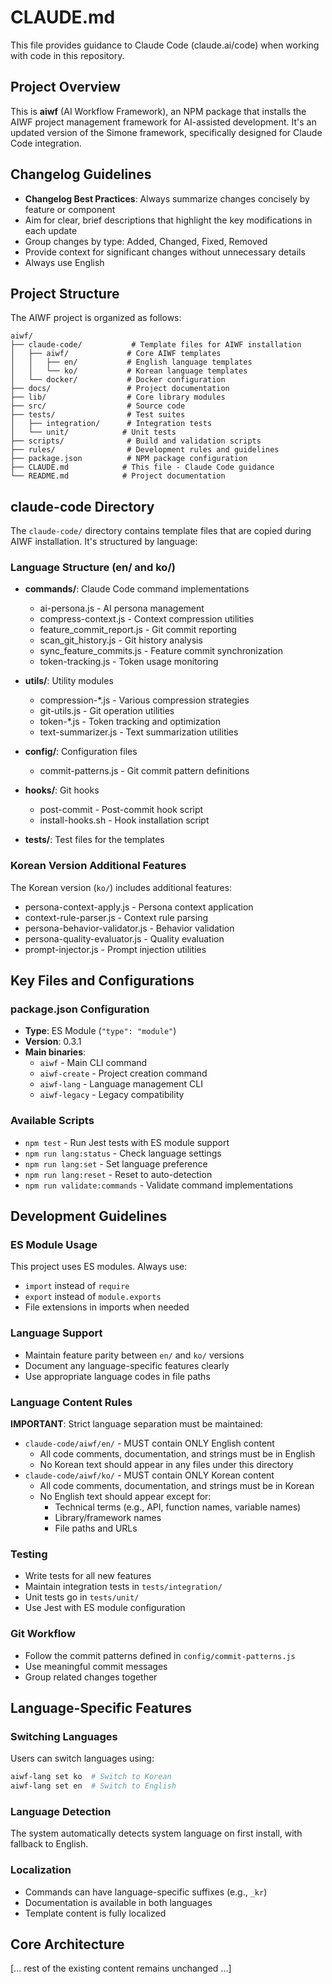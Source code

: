 # CLAUDE.md

This file provides guidance to Claude Code (claude.ai/code) when working with code in this repository.

## Project Overview

This is **aiwf** (AI Workflow Framework), an NPM package that installs the AIWF project management framework for AI-assisted development. It's an updated version of the Simone framework, specifically designed for Claude Code integration.

## Changelog Guidelines

- **Changelog Best Practices**: Always summarize changes concisely by feature or component
- Aim for clear, brief descriptions that highlight the key modifications in each update
- Group changes by type: Added, Changed, Fixed, Removed
- Provide context for significant changes without unnecessary details
- Always use English

## Project Structure

The AIWF project is organized as follows:

```
aiwf/
├── claude-code/           # Template files for AIWF installation
│   ├── aiwf/             # Core AIWF templates
│   │   ├── en/           # English language templates
│   │   └── ko/           # Korean language templates
│   └── docker/           # Docker configuration
├── docs/                 # Project documentation
├── lib/                  # Core library modules
├── src/                  # Source code
├── tests/                # Test suites
│   ├── integration/      # Integration tests
│   └── unit/            # Unit tests
├── scripts/              # Build and validation scripts
├── rules/                # Development rules and guidelines
├── package.json          # NPM package configuration
├── CLAUDE.md            # This file - Claude Code guidance
└── README.md            # Project documentation
```

## claude-code Directory

The `claude-code/` directory contains template files that are copied during AIWF installation. It's structured by language:

### Language Structure (en/ and ko/)
- **commands/**: Claude Code command implementations
  - ai-persona.js - AI persona management
  - compress-context.js - Context compression utilities
  - feature_commit_report.js - Git commit reporting
  - scan_git_history.js - Git history analysis
  - sync_feature_commits.js - Feature commit synchronization
  - token-tracking.js - Token usage monitoring

- **utils/**: Utility modules
  - compression-*.js - Various compression strategies
  - git-utils.js - Git operation utilities
  - token-*.js - Token tracking and optimization
  - text-summarizer.js - Text summarization utilities

- **config/**: Configuration files
  - commit-patterns.js - Git commit pattern definitions

- **hooks/**: Git hooks
  - post-commit - Post-commit hook script
  - install-hooks.sh - Hook installation script

- **tests/**: Test files for the templates

### Korean Version Additional Features
The Korean version (`ko/`) includes additional features:
- persona-context-apply.js - Persona context application
- context-rule-parser.js - Context rule parsing
- persona-behavior-validator.js - Behavior validation
- persona-quality-evaluator.js - Quality evaluation
- prompt-injector.js - Prompt injection utilities

## Key Files and Configurations

### package.json Configuration
- **Type**: ES Module (`"type": "module"`)
- **Version**: 0.3.1
- **Main binaries**:
  - `aiwf` - Main CLI command
  - `aiwf-create` - Project creation command
  - `aiwf-lang` - Language management CLI
  - `aiwf-legacy` - Legacy compatibility

### Available Scripts
- `npm test` - Run Jest tests with ES module support
- `npm run lang:status` - Check language settings
- `npm run lang:set` - Set language preference
- `npm run lang:reset` - Reset to auto-detection
- `npm run validate:commands` - Validate command implementations

## Development Guidelines

### ES Module Usage
This project uses ES modules. Always use:
- `import` instead of `require`
- `export` instead of `module.exports`
- File extensions in imports when needed

### Language Support
- Maintain feature parity between `en/` and `ko/` versions
- Document any language-specific features clearly
- Use appropriate language codes in file paths

### Language Content Rules
**IMPORTANT**: Strict language separation must be maintained:
- `claude-code/aiwf/en/` - MUST contain ONLY English content
  - All code comments, documentation, and strings must be in English
  - No Korean text should appear in any files under this directory
- `claude-code/aiwf/ko/` - MUST contain ONLY Korean content
  - All code comments, documentation, and strings must be in Korean
  - No English text should appear except for:
    - Technical terms (e.g., API, function names, variable names)
    - Library/framework names
    - File paths and URLs

### Testing
- Write tests for all new features
- Maintain integration tests in `tests/integration/`
- Unit tests go in `tests/unit/`
- Use Jest with ES module configuration

### Git Workflow
- Follow the commit patterns defined in `config/commit-patterns.js`
- Use meaningful commit messages
- Group related changes together

## Language-Specific Features

### Switching Languages
Users can switch languages using:
```bash
aiwf-lang set ko  # Switch to Korean
aiwf-lang set en  # Switch to English
```

### Language Detection
The system automatically detects system language on first install, with fallback to English.

### Localization
- Commands can have language-specific suffixes (e.g., `_kr`)
- Documentation is available in both languages
- Template content is fully localized

## Core Architecture

[... rest of the existing content remains unchanged ...]
